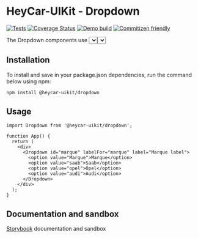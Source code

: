 # HeyCar-UIKit - Dropdown

[![Tests](https://github.com/hey-car/heycar-uikit/actions/workflows/build.yml/badge.svg)](https://github.com/hey-car/heycar-uikit/actions/workflows/build.yml)
[![Coverage Status](https://coveralls.io/repos/github/hey-car/heycar-uikit/badge.svg)](https://coveralls.io/github/hey-car/heycar-uikit)
[![Demo build](https://github.com/hey-car/heycar-uikit/actions/workflows/main.yml/badge.svg)](https://github.com/hey-car/heycar-uikit/actions/workflows/main.yml)
[![Commitizen friendly](https://img.shields.io/badge/commitizen-friendly-brightgreen.svg)](http://commitizen.github.io/cz-cli/)

The Dropdown components use <select> element to create a drop-down list.
The <select> element is most often used in a form, to collect user input.

## Installation

To install and save in your package.json dependencies, run the command below using npm:

```bash
npm install @heycar-uikit/dropdown
```

## Usage

```tsx
import Dropdown from '@heycar-uikit/dropdown';

function App() {
  return (
    <div>
      <Dropdown id="marque" labelFor="marque" label="Marque label">
        <option value="Marque">Marque</option>
        <option value="saab">Saab</option>
        <option value="opel">Opel</option>
        <option value="audi">Audi</option>
      </Dropdown>
    </div>
  );
}
```

## Documentation and sandbox

[Storybook](https://hey-car.github.io/heycar-uikit/main/?path=/docs/components-dropdown--dropdown) documentation and sandbox
